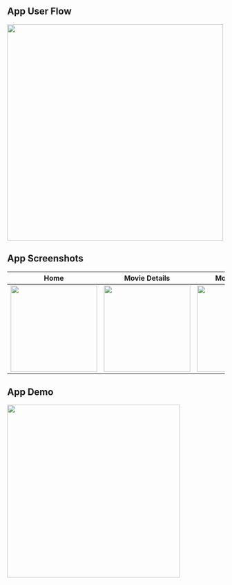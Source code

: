 ## App User Flow
<img src="https://user-images.githubusercontent.com/59039044/169497174-5b999926-5c00-4e9f-ba1e-924633d48341.png" width="500">

## App Screenshots

| Home | Movie Details | Movie Booking |
| ---- | ------ | ------------- | 
|<img src="https://user-images.githubusercontent.com/59039044/169498183-24dd05ee-7b5e-493d-8e9f-2ed7516cbde2.png" width="200">| <img src="https://user-images.githubusercontent.com/59039044/169498217-8e73d300-2943-4ccf-9ac9-696255aa70dd.png" width="200"> | <img src="https://user-images.githubusercontent.com/59039044/169498241-aa013c20-9371-4304-a928-d0fa10cbd132.png" width="200"> |


## App Demo


<img src="https://user-images.githubusercontent.com/59039044/169497383-a2d6aeef-c703-400b-b746-8fb23e85bd8a.mov" width="400">



